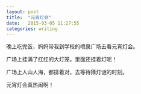 ```yaml
---
layout: post
title:  "元宵灯会"
date:   2015-03-05 11:27:55
categories: writing
---
```

晚上吃完饭，妈妈带我到学校的喷泉广场去看元宵灯会。

广场上挂满了红红的大灯笼，里面还挂着灯呢！

广场上人山人海，都排着对，去等待猜灯谜的时刻。

元宵灯会真热闹啊！

